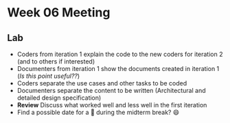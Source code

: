 # Week 06 Meeting
## Lab
* Coders from iteration 1 explain the code to the new coders for iteration 2 (and to others if interested)
* Documenters from iteration 1 show the documents created in iteration 1 (*Is this point useful??*)
* Coders separate the use cases and other tasks to be coded
* Documenters separate the content to be written (Architectural and detailed design specification)
* **Review** Discuss what worked well and less well in the first iteration
* Find a possible date for a :beer: during the midterm break? :smile:
